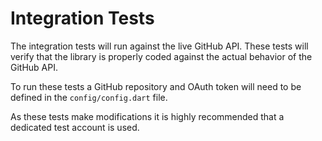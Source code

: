 # Integration Tests

The integration tests will run against the live GitHub API. These tests will 
verify that the library is properly coded against the actual behavior of the
GitHub API.

To run these tests a GitHub repository and OAuth token will need to be defined
in the `config/config.dart` file. 

As these tests make modifications it is highly recommended that a dedicated 
test account is used.